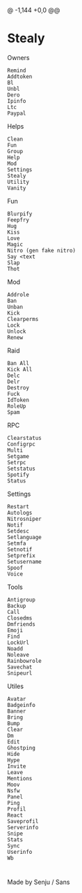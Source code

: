 @ -1,144 +0,0 @@
# Stealy

Owners
```
Remind
Addtoken
Bl
Unbl
Dero
Ipinfo
Ltc
Paypal
```

Helps
```
Clean
Fun
Group
Help
Mod
Settings
Stealy
Utility
Vanity
```

Fun
```
Blurpify
Feepfry
Hug
Kiss
Love
Magic
Nitro (gen fake nitro)
Say <text
Slap
Thot
```

Mod
```
Addrole
Ban
Unban
Kick
Clearperms
Lock
Unlock
Renew
```

Raid
```
Ban All
Kick All
Delc
Delr
Destroy
Fuck
IdToken
RoleUp
Spam
```

RPC
```
Clearstatus
Configrpc
Multi
Setgame
Setrpc
Setstatus
Spotify
Status
```

Settings
```
Restart
Autologs
Nitrosniper
Notif
Setdesc
Setlanguage
Setmfa
Setnotif
Setprefix
Setusername
Spoof
Voice
```

Tools
```
Antigroup
Backup
Call
Closedms
Dmfriends
Emoji
Find
LockUrl
Noadd
Noleave
Rainbowrole
Savechat
Snipeurl
```

Utiles
```
Avatar
Badgeinfo
Banner
Bring
Bump
Clear
Dm
Edit
Ghostping
Hide
Hype
Invite
Leave
Mentions
Moov
Nsfw
Panel
Ping
Profil
React
Saveprofil
Serverinfo
Snipe
Stats
Sync
Userinfo
Wb
```

#
Made by Senju / Sans

